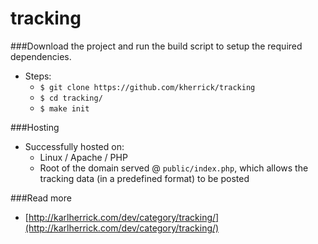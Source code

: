 tracking
========

###Download the project and run the build script to setup the required dependencies.
* Steps:
  * `$ git clone https://github.com/kherrick/tracking`
  * `$ cd tracking/`
  * `$ make init`

###Hosting
* Successfully hosted on:
  * Linux / Apache / PHP
  * Root of the domain served @ `public/index.php`, which allows the tracking data (in a predefined format) to be posted

###Read more
* [http://karlherrick.com/dev/category/tracking/](http://karlherrick.com/dev/category/tracking/)
